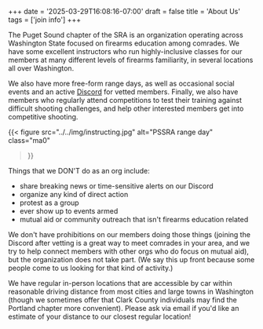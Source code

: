 +++
date = '2025-03-29T16:08:16-07:00'
draft = false
title = 'About Us'
tags = ['join info']
+++


The Puget Sound chapter of the SRA is an organization operating across Washington State focused on firearms education among comrades. We have some excellent instructors who run highly-inclusive classes for our members at many different levels of firearms familiarity, in several locations all over Washington.

<!--more-->

We also have more free-form range days, as well as occasional social events and an active [Discord](discord) for vetted members. Finally, we also have members who regularly attend competitions to test their training against difficult shooting challenges, and help other interested members get into competitive shooting.

{{< figure
  src="../../img/instructing.jpg"
  alt="PSSRA range day"
  class="ma0"
>}}

Things that we DON'T do as an org include:
* share breaking news or time-sensitive alerts on our Discord
* organize any kind of direct action
* protest as a group
* ever show up to events armed
* mutual aid or community outreach that isn't firearms education related

We don't have prohibitions on our members doing those things (joining the Discord after vetting is a great way to meet comrades in your area, and we try to help connect members with other orgs who do focus on mutual aid), but the organization does not take part. (We say this up front because some people come to us looking for that kind of activity.)

We have regular in-person locations that are accessible by car within reasonable driving distance from most cities and large towns in Washington (though we sometimes offer that Clark County individuals may find the Portland chapter more convenient). Please ask via email if you'd like an estimate of your distance to our closest regular location!
